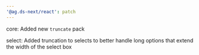 ```yaml
---
'@ag.ds-next/react': patch
---
```


core: Added new `truncate` pack

select: Added truncation to selects to better handle long options that extend the width of the select box
